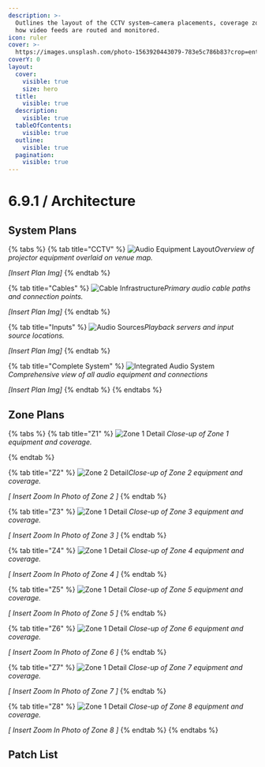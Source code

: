 ```yaml
---
description: >-
  Outlines the layout of the CCTV system—camera placements, coverage zones, and
  how video feeds are routed and monitored.
icon: ruler
cover: >-
  https://images.unsplash.com/photo-1563920443079-783e5c786b83?crop=entropy&cs=srgb&fm=jpg&ixid=M3wxOTcwMjR8MHwxfHNlYXJjaHw0fHxjY3R2fGVufDB8fHx8MTc0Njc2NTE2MHww&ixlib=rb-4.1.0&q=85
coverY: 0
layout:
  cover:
    visible: true
    size: hero
  title:
    visible: true
  description:
    visible: true
  tableOfContents:
    visible: true
  outline:
    visible: true
  pagination:
    visible: true
---
```


# 6.9.1 / Architecture

##

## System Plans

{% tabs %}
{% tab title="CCTV" %}
![Audio Equipment Layout](../../6.-systems/6.1-audio/path-to-equipment-overlay.jpg)_Overview of projector equipment overlaid on venue map._

_\[Insert Plan Img]_
{% endtab %}

{% tab title="Cables" %}
![Cable Infrastructure](../../6.-systems/6.1-audio/path-to-cable-paths.jpg)_Primary audio cable paths and connection points._

_\[Insert Plan Img]_
{% endtab %}

{% tab title="Inputs" %}
![Audio Sources](../../6.-systems/6.1-audio/path-to-source-equipment.jpg)_Playback servers and input source locations._

_\[Insert Plan Img]_
{% endtab %}

{% tab title="Complete System" %}
![Integrated Audio System](../../6.-systems/6.1-audio/path-to-complete-system.jpg)_Comprehensive view of all audio equipment and connections_

_\[Insert Plan Img]_
{% endtab %}
{% endtabs %}

## Zone Plans

{% tabs %}
{% tab title="Z1" %}
![Zone 1 Detail](../../6.-systems/6.1-audio/path-to-zone1-detail.jpg) _Close-up of Zone 1 equipment and coverage._


{% endtab %}

{% tab title="Z2" %}
![Zone 2 Detail](../../6.-systems/6.1-audio/path-to-zone2-detail.jpg)_Close-up of Zone 2 equipment and coverage._

_\[ Insert Zoom In Photo of Zone 2 ]_
{% endtab %}

{% tab title="Z3" %}
![Zone 1 Detail](../../6.-systems/6.1-audio/path-to-zone1-detail.jpg) _Close-up of Zone 3 equipment and coverage._

_\[ Insert Zoom In Photo of Zone 3 ]_
{% endtab %}

{% tab title="Z4" %}
![Zone 1 Detail](../../6.-systems/6.1-audio/path-to-zone1-detail.jpg) _Close-up of Zone 4 equipment and coverage._

_\[ Insert Zoom In Photo of Zone 4 ]_
{% endtab %}

{% tab title="Z5" %}
![Zone 1 Detail](../../6.-systems/6.1-audio/path-to-zone1-detail.jpg) _Close-up of Zone 5 equipment and coverage._

_\[ Insert Zoom In Photo of Zone 5 ]_
{% endtab %}

{% tab title="Z6" %}
![Zone 1 Detail](../../6.-systems/6.1-audio/path-to-zone1-detail.jpg) _Close-up of Zone 6 equipment and coverage._

_\[ Insert Zoom In Photo of Zone 6 ]_
{% endtab %}

{% tab title="Z7" %}
![Zone 1 Detail](../../6.-systems/6.1-audio/path-to-zone1-detail.jpg) _Close-up of Zone 7 equipment and coverage._

_\[ Insert Zoom In Photo of Zone 7 ]_
{% endtab %}

{% tab title="Z8" %}
![Zone 1 Detail](../../6.-systems/6.1-audio/path-to-zone1-detail.jpg) _Close-up of Zone 8 equipment and coverage._

_\[ Insert Zoom In Photo of Zone 8 ]_
{% endtab %}
{% endtabs %}

## Patch List

